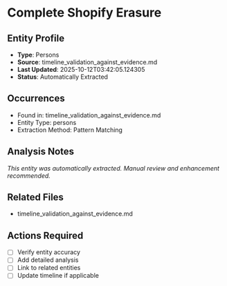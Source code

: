 # Complete Shopify Erasure

## Entity Profile
- **Type**: Persons
- **Source**: timeline_validation_against_evidence.md
- **Last Updated**: 2025-10-12T03:42:05.124305
- **Status**: Automatically Extracted

## Occurrences
- Found in: timeline_validation_against_evidence.md
- Entity Type: persons
- Extraction Method: Pattern Matching

## Analysis Notes
*This entity was automatically extracted. Manual review and enhancement recommended.*

## Related Files
- timeline_validation_against_evidence.md

## Actions Required
- [ ] Verify entity accuracy
- [ ] Add detailed analysis
- [ ] Link to related entities
- [ ] Update timeline if applicable
